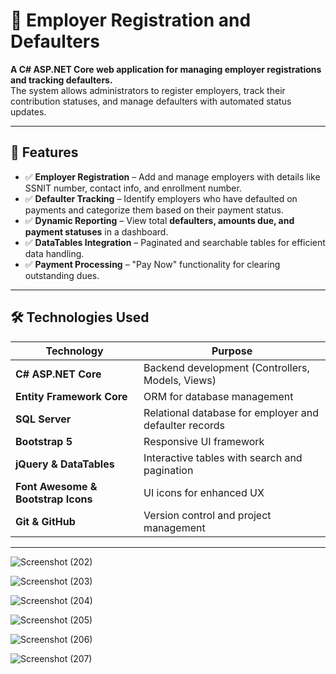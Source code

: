 # 📌 Employer Registration and Defaulters

**A C# ASP.NET Core web application for managing employer registrations and tracking defaulters.**  
The system allows administrators to register employers, track their contribution statuses, and manage defaulters with automated status updates.

---

## 🚀 Features
- ✅ **Employer Registration** – Add and manage employers with details like SSNIT number, contact info, and enrollment number.  
- ✅ **Defaulter Tracking** – Identify employers who have defaulted on payments and categorize them based on their payment status.  
- ✅ **Dynamic Reporting** – View total **defaulters, amounts due, and payment statuses** in a dashboard.  
- ✅ **DataTables Integration** – Paginated and searchable tables for efficient data handling.  
- ✅ **Payment Processing** – "Pay Now" functionality for clearing outstanding dues.  

---

## 🛠️ Technologies Used

| Technology         | Purpose |
|--------------------|---------|
| **C# ASP.NET Core** | Backend development (Controllers, Models, Views) |
| **Entity Framework Core** | ORM for database management |
| **SQL Server** | Relational database for employer and defaulter records |
| **Bootstrap 5** | Responsive UI framework |
| **jQuery & DataTables** | Interactive tables with search and pagination |
| **Font Awesome & Bootstrap Icons** | UI icons for enhanced UX |
| **Git & GitHub** | Version control and project management |

---



![Screenshot (202)](https://github.com/user-attachments/assets/8707cbdc-73f5-475d-aeb4-86ad9833d1fe)

![Screenshot (203)](https://github.com/user-attachments/assets/40b6a7a7-29fd-4f31-aebc-b55c52351b63)

![Screenshot (204)](https://github.com/user-attachments/assets/4ca59761-2983-4664-836a-ab827ffb809d)

![Screenshot (205)](https://github.com/user-attachments/assets/05bd6729-2171-43f5-91ec-cf247da2cc91)

![Screenshot (206)](https://github.com/user-attachments/assets/37ad81bf-33b9-4711-b4f6-4bc0b51acd1a)

![Screenshot (207)](https://github.com/user-attachments/assets/0d437dc7-3fe1-43e2-9e95-be96074dd141)
